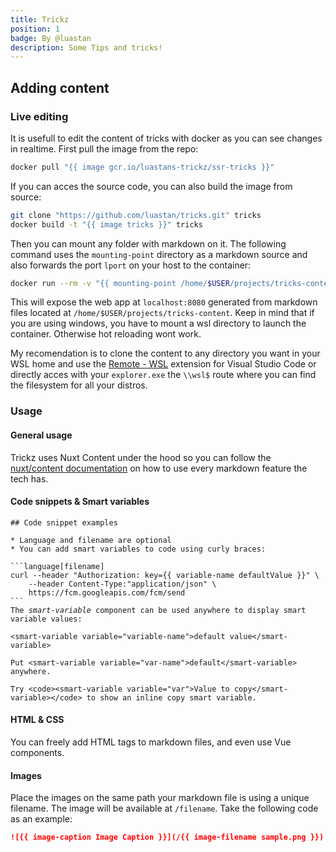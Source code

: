 ```yaml
---
title: Trickz
position: 1
badge: By @luastan
description: Some Tips and tricks!
---
```


<tricks-animated-logo-glitch></tricks-animated-logo-glitch>

## Adding content

### Live editing

It is usefull to edit the content of tricks with docker as you can see changes in realtime. First pull the image from the repo:

```bash
docker pull "{{ image gcr.io/luastans-trickz/ssr-tricks }}"
```

If you can acces the source code, you can also build the image from source:

```bash
git clone "https://github.com/luastan/tricks.git" tricks
docker build -t "{{ image tricks }}" tricks
```

Then you can mount any folder with markdown on it. The following command uses the `mounting-point` directory as a markdown source and also forwards the port `lport` on your host to the container:


```bash
docker run --rm -v "{{ mounting-point /home/$USER/projects/tricks-content }}:/app/content" -p "{{ lport 8080 }}:8080" --user root --entrypoint /usr/local/bin/yarn -it "{{ image gcr.io/luastans-trickz/ssr-tricks }}" dev
```

This will expose the web app at <code>localhost:<smart-variable variable="lport">8080</smart-variable></code> generated from markdown files located at <code><smart-variable variable="mounting-point">/home/$USER/projects/tricks-content</smart-variable></code>. Keep in mind that if you are using windows, you have to mount a wsl directory to launch the container. Otherwise hot reloading wont work. 

My recomendation is to clone the content to any directory you want in your WSL home and use the [Remote - WSL](https://marketplace.visualstudio.com/items?itemName=ms-vscode-remote.remote-wsl) extension for Visual Studio Code or directly acces with your `explorer.exe` the `\\wsl$` route where you can find the filesystem for all your distros.

### Usage

#### General usage

Trickz uses Nuxt Content under the hood so you can follow the [nuxt/content documentation](https://content.nuxtjs.org/writing) on how to use every markdown feature the tech has.

#### Code snippets & Smart variables

<pre class="language-md fancy-scrollbar"><code class="language-md">## Code snippet examples

* Language and filename are optional
* You can add smart variables to code using curly braces:

```language[filename]
<span class="text-gray-500 italic">curl --header "Authorization: key=<span class="font-semibold">{{ variable-name defaultValue }}</span>" \
    --header Content-Type:"application/json" \
    https://fcm.googleapis.com/fcm/send
```
The <i>smart-variable</i> component can be used anywhere to display smart variable values:

<span class="font-semibold">&lt;smart-variable variable="variable-name"&gt;default value&lt;/smart-variable&gt;</span>

Put <span class="font-semibold">&lt;smart-variable variable="var-name"&gt;default&lt;/smart-variable&gt;</span> anywhere.

Try &lt;code&gt;&lt;smart-variable variable="var"&gt;Value to copy&lt;/smart-variable&gt;&lt;/code&gt; to show an inline copy smart variable.
</code></pre>


#### HTML & CSS

You can freely add HTML tags to markdown files, and even use Vue components.

#### Images
Place the images on the same path your markdown file is using a unique filename. The image will be available at `/filename`. Take the following code as an example:

```markdown
![{{ image-caption Image Caption }}](/{{ image-filename sample.png }})
```

